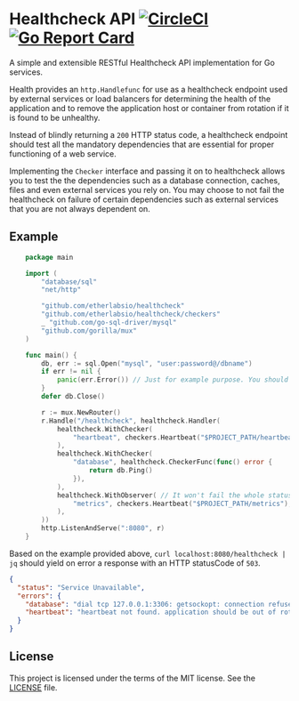 # Healthcheck API [![CircleCI](https://circleci.com/gh/etherlabsio/healthcheck/tree/master.svg?style=svg)](https://circleci.com/gh/etherlabsio/healthcheck/tree/master) [![Go Report Card](https://goreportcard.com/badge/github.com/etherlabsio/healthcheck)](https://goreportcard.com/report/github.com/etherlabsio/healthcheck)

A simple and extensible RESTful Healthcheck API implementation for Go services.

Health provides an `http.Handlefunc` for use as a healthcheck endpoint used by external services or load balancers
for determining the health of the application and to remove the application host or container from rotation if it is found to be unhealthy.

Instead of blindly returning a `200` HTTP status code, a healthcheck endpoint should test all the mandatory dependencies that are essential for proper functioning of a web service.

Implementing the `Checker` interface and passing it on to healthcheck allows you to test the the dependencies such as a database connection, caches, files and even external services you rely on. You may choose to not fail the healthcheck on failure of certain dependencies such as external services that you are not always dependent on.

## Example

```GO
    package main

    import (
        "database/sql"
        "net/http"

        "github.com/etherlabsio/healthcheck"
        "github.com/etherlabsio/healthcheck/checkers"
        _ "github.com/go-sql-driver/mysql"
        "github.com/gorilla/mux"
    )

    func main() {
        db, err := sql.Open("mysql", "user:password@/dbname")
        if err != nil {
            panic(err.Error()) // Just for example purpose. You should use proper error handling instead of panic
        }
        defer db.Close()

        r := mux.NewRouter()
        r.Handle("/healthcheck", healthcheck.Handler(
            healthcheck.WithChecker(
                "heartbeat", checkers.Heartbeat("$PROJECT_PATH/heartbeat"),
            ),
            healthcheck.WithChecker(
                "database", healthcheck.CheckerFunc(func() error {
                    return db.Ping()
                }),
            ),
            healthcheck.WithObserver( // It won't fail the whole status
                "metrics", checkers.Heartbeat("$PROJECT_PATH/metrics"),
            ),
        ))
        http.ListenAndServe(":8080", r)
    }
```

Based on the example provided above, `curl localhost:8080/healthcheck | jq` should yield on error a response with an HTTP statusCode of `503`.

``` JSON
{
  "status": "Service Unavailable",
  "errors": {
    "database": "dial tcp 127.0.0.1:3306: getsockopt: connection refused",
    "heartbeat": "heartbeat not found. application should be out of rotation"
  }
}
```
## License

This project is licensed under the terms of the MIT license. See the [LICENSE](LICENSE) file.
